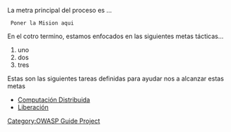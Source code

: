 La metra principal del proceso es ...

` Poner la Mision aqui`

En el cotro termino, estamos enfocados en las siguientes metas
tácticas...

1.  uno
2.  dos
3.  tres

Estas son las siguientes tareas definidas para ayudar nos a alcanzar
estas metas

  - [Computación Distribuida](Computación_Distribuida "wikilink")
  - [Liberación](Liberación "wikilink")

[Category:OWASP Guide Project](Category:OWASP_Guide_Project "wikilink")
